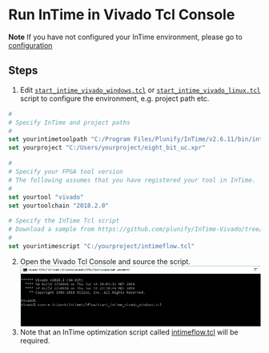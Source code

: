# Run InTime in Vivado Tcl Console

**Note** If you have not configured your InTime environment, please go to [configuration](../intime/configuration/)

## Steps
1. Edit [`start_intime_vivado_windows.tcl`](start_intime_vivado_windows.tcl) or [`start_intime_vivado_linux.tcl`](start_intime_vivado_linux.tcl) script to configure the environment, e.g. project path etc. 

```Tcl
#
# Specify InTime and project paths
#
set yourintimetoolpath "C:/Program Files/Plunify/InTime/v2.6.11/bin/intime.exe"
set yourproject "C:/Users/yourproject/eight_bit_uc.xpr"
```
```Tcl
#
# Specify your FPGA tool version
# The following assumes that you have registered your tool in InTime.
#
set yourtool "vivado"
set yourtoolchain "2018.2.0"
```

```Tcl
# Specify the InTime Tcl script 
# Download a sample from https://github.com/plunify/InTime-Vivado/tree/master/scripts/intime
#
set yourintimescript "C:/yourproject/intimeflow.tcl"
```


2. Open the Vivado Tcl Console and source the script.
![alt text](https://github.com/plunify/InTime/blob/master/images/VivadoTclConsole_windows.png "Vivado Tcl Console - Windows") 
3. Note that an InTime optimization script called [intimeflow.tcl](../intime/intimeflow.tcl) will be required. 
